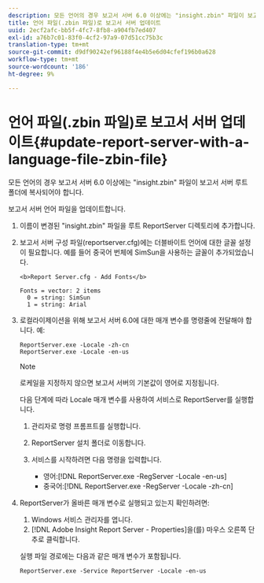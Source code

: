 ```yaml
---
description: 모든 언어의 경우 보고서 서버 6.0 이상에는 "insight.zbin" 파일이 보고서 서버 루트 폴더에 복사되어야 합니다.
title: 언어 파일(.zbin 파일)로 보고서 서버 업데이트
uuid: 2ecf2afc-bb5f-4fc7-8fb8-a904fb7ed407
exl-id: a76b7c01-83f0-4cf2-97a9-07d51cc75b3c
translation-type: tm+mt
source-git-commit: d9df90242ef96188f4e4b5e6d04cfef196b0a628
workflow-type: tm+mt
source-wordcount: '186'
ht-degree: 9%

---
```


# 언어 파일(.zbin 파일)로 보고서 서버 업데이트{#update-report-server-with-a-language-file-zbin-file}

모든 언어의 경우 보고서 서버 6.0 이상에는 &quot;insight.zbin&quot; 파일이 보고서 서버 루트 폴더에 복사되어야 합니다.

보고서 서버 언어 파일을 업데이트합니다.

1. 이름이 변경된 &quot;insight.zbin&quot; 파일을 루트 ReportServer 디렉토리에 추가합니다.
1. 보고서 서버 구성 파일(reportserver.cfg)에는 더블바이트 언어에 대한 글꼴 설정이 필요합니다. 예를 들어 중국어 번체에 SimSun을 사용하는 글꼴이 추가되었습니다.

   ```
   <b>Report Server.cfg - Add Fonts</b> 
   
   Fonts = vector: 2 items 
     0 = string: SimSun 
     1 = string: Arial
   ```

1. 로컬라이제이션을 위해 보고서 서버 6.0에 대한 매개 변수를 명령줄에 전달해야 합니다. 예:

   ```
   ReportServer.exe -Locale -zh-cn 
   ReportServer.exe -Locale -en-us
   ```

   >[!NOTE]
   >
   >로케일을 지정하지 않으면 보고서 서버의 기본값이 영어로 지정됩니다.

   다음 단계에 따라 Locale 매개 변수를 사용하여 서비스로 ReportServer를 실행합니다.

   1. 관리자로 명령 프롬프트를 실행합니다.
   1. ReportServer 설치 폴더로 이동합니다.
   1. 서비스를 시작하려면 다음 명령을 입력합니다.

      * 영어:[!DNL ReportServer.exe -RegServer -Locale -en-us]
      * 중국어:[!DNL ReportServer.exe -RegServer -Locale -zh-cn]

1. ReportServer가 올바른 매개 변수로 실행되고 있는지 확인하려면:

   1. Windows 서비스 관리자를 엽니다.
   1. [!DNL Adobe Insight Report Server - Properties]을(를) 마우스 오른쪽 단추로 클릭합니다.

   실행 파일 경로에는 다음과 같은 매개 변수가 포함됩니다.

   ```
   ReportServer.exe -Service ReportServer -Locale -en-us
   ```

